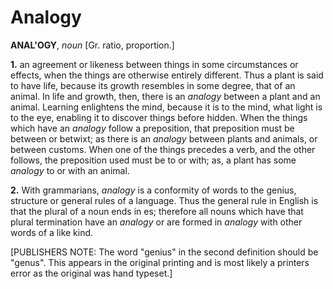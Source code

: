 # Analogy

**ANAL'OGY**, _noun_ \[Gr. ratio, proportion.\]

**1.** an agreement or likeness between things in some circumstances or effects, when the things are otherwise entirely different. Thus a plant is said to have life, because its growth resembles in some degree, that of an animal. In life and growth, then, there is an _analogy_ between a plant and an animal. Learning enlightens the mind, because it is to the mind, what light is to the eye, enabling it to discover things before hidden. When the things which have an _analogy_ follow a preposition, that preposition must be between or betwixt; as there is an _analogy_ between plants and animals, or between customs. When one of the things precedes a verb, and the other follows, the preposition used must be to or with; as, a plant has some _analogy_ to or with an animal.

**2.** With grammarians, _analogy_ is a conformity of words to the genius, structure or general rules of a language. Thus the general rule in English is that the plural of a noun ends in es; therefore all nouns which have that plural termination have an _analogy_ or are formed in _analogy_ with other words of a like kind.

\[PUBLISHERS NOTE: The word "genius" in the second definition should be "genus". This appears in the original printing and is most likely a printers error as the original was hand typeset.\]